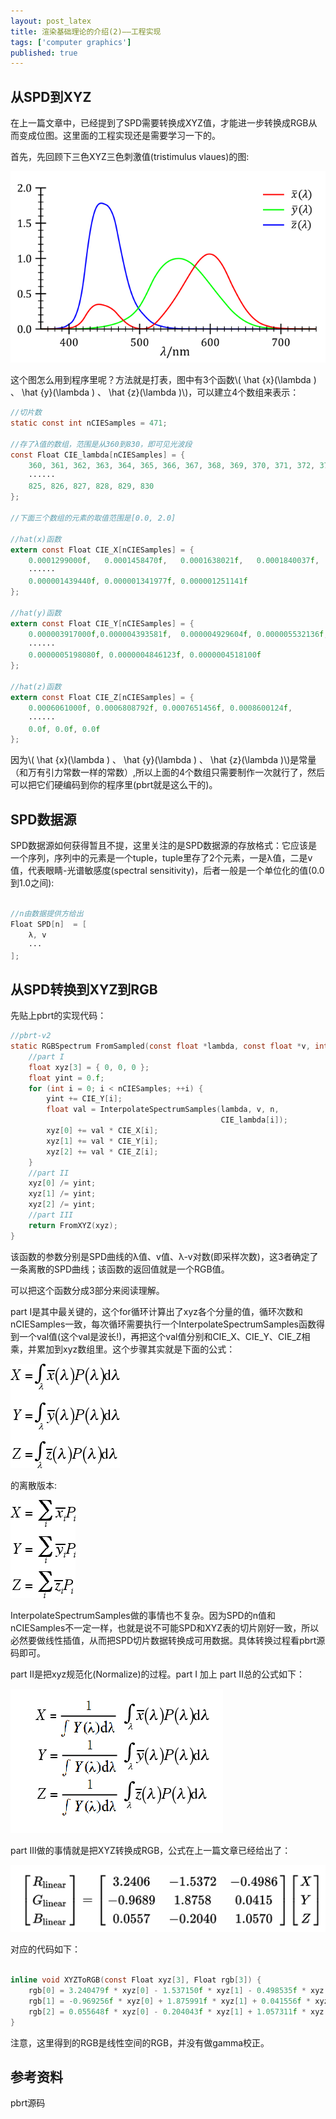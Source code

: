 ```yaml
---
layout: post_latex
title: 渲染基础理论的介绍(2)——工程实现
tags: ['computer graphics']
published: true
---
```



<!--more-->


## 从SPD到XYZ

在上一篇文章中，已经提到了SPD需要转换成XYZ值，才能进一步转换成RGB从而变成位图。这里面的工程实现还是需要学习一下的。

首先，先回顾下三色XYZ三色刺激值(tristimulus vlaues)的图:


![14.png](../images/2016.7/14.png)

这个图怎么用到程序里呢？方法就是打表，图中有3个函数\\( \\hat \{x\}(\\lambda ) 、 \\hat \{y\}(\\lambda ) 、 \\hat \{z\}(\\lambda )\\)，可以建立4个数组来表示：

```c
//切片数
static const int nCIESamples = 471;

//存了λ值的数组，范围是从360到830，即可见光波段
const Float CIE_lambda[nCIESamples] = {
	360, 361, 362, 363, 364, 365, 366, 367, 368, 369, 370, 371, 372, 373, 374,
	······
	825, 826, 827, 828, 829, 830
};

//下面三个数组的元素的取值范围是[0.0, 2.0]

//hat(x)函数
extern const Float CIE_X[nCIESamples] = {
    0.0001299000f,   0.0001458470f,   0.0001638021f,   0.0001840037f,
 	······
 	0.000001439440f, 0.000001341977f, 0.000001251141f
};

//hat(y)函数
extern const Float CIE_Y[nCIESamples] = {
	0.000003917000f,0.000004393581f,  0.000004929604f, 0.000005532136f,
    ······
    0.0000005198080f, 0.0000004846123f, 0.0000004518100f
};

//hat(z)函数
extern const Float CIE_Z[nCIESamples] = {
	0.0006061000f, 0.0006808792f, 0.0007651456f, 0.0008600124f,
    ······
    0.0f, 0.0f, 0.0f
};

```

因为\\( \\hat \{x\}(\\lambda ) 、 \\hat \{y\}(\\lambda ) 、 \\hat \{z\}(\\lambda )\\)是常量（和万有引力常数一样的常数）,所以上面的4个数组只需要制作一次就行了，然后可以把它们硬编码到你的程序里(pbrt就是这么干的)。

## SPD数据源

SPD数据源如何获得暂且不提，这里关注的是SPD数据源的存放格式：它应该是一个序列，序列中的元素是一个tuple，tuple里存了2个元素，一是λ值，二是v值，代表眼睛-光谱敏感度(spectral sensitivity)，后者一般是一个单位化的值(0.0到1.0之间):

```c

//n由数据提供方给出
Float SPD[n]  = [
	λ, v
	···
];

```

## 从SPD转换到XYZ到RGB

先贴上pbrt的实现代码：

```c
//pbrt-v2
static RGBSpectrum FromSampled(const float *lambda, const float *v, int n) {
    //part I
    float xyz[3] = { 0, 0, 0 };
    float yint = 0.f;
    for (int i = 0; i < nCIESamples; ++i) {
        yint += CIE_Y[i];
        float val = InterpolateSpectrumSamples(lambda, v, n,
                                               CIE_lambda[i]);
        xyz[0] += val * CIE_X[i];
        xyz[1] += val * CIE_Y[i];
        xyz[2] += val * CIE_Z[i];
    }
    //part II
    xyz[0] /= yint;
    xyz[1] /= yint;
    xyz[2] /= yint;
    //part III
    return FromXYZ(xyz);
}

```
该函数的参数分别是SPD曲线的λ值、v值、λ-v对数(即采样次数)，这3者确定了一条离散的SPD曲线；该函数的返回值就是一个RGB值。

可以把这个函数分成3部分来阅读理解。

part I是其中最关键的，这个for循环计算出了xyz各个分量的值，循环次数和nCIESamples一致，每次循环需要执行一个InterpolateSpectrumSamples函数得到一个val值(这个val是波长!)，再把这个val值分别和CIE_X、CIE_Y、CIE_Z相乘，并累加到xyz数组里。这个步骤其实就是下面的公式：

![15.png](../images/2016.7/15.png)

的离散版本:

![16.png](../images/2016.7/16.png)


InterpolateSpectrumSamples做的事情也不复杂。因为SPD的n值和nCIESamples不一定一样，也就是说不可能SPD和XYZ表的切片刚好一致，所以必然要做线性插值，从而把SPD切片数据转换成可用数据。具体转换过程看pbrt源码即可。

part II是把xyz规范化(Normalize)的过程。part I 加上 part II总的公式如下：

![24.png](../images/2016.7/24.png)

part III做的事情就是把XYZ转换成RGB，公式在上一篇文章已经给出了：


![17.png](../images/2016.7/17.png)

对应的代码如下：

```c

inline void XYZToRGB(const Float xyz[3], Float rgb[3]) {
    rgb[0] = 3.240479f * xyz[0] - 1.537150f * xyz[1] - 0.498535f * xyz[2];
    rgb[1] = -0.969256f * xyz[0] + 1.875991f * xyz[1] + 0.041556f * xyz[2];
    rgb[2] = 0.055648f * xyz[0] - 0.204043f * xyz[1] + 1.057311f * xyz[2];
}

```

注意，这里得到的RGB是线性空间的RGB，并没有做gamma校正。

## 参考资料

pbrt源码